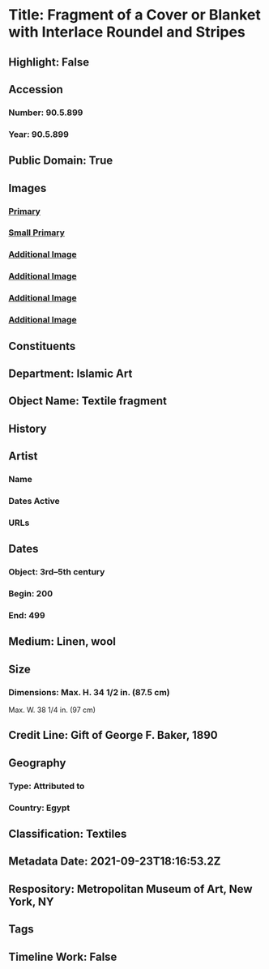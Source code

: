 # Title: Fragment of a Cover or Blanket with Interlace Roundel and Stripes
## Highlight: False
## Accession
### Number: 90.5.899
### Year: 90.5.899
## Public Domain: True
## Images
### [Primary](https://images.metmuseum.org/CRDImages/is/original/DP705035.jpg)
### [Small Primary](https://images.metmuseum.org/CRDImages/is/web-large/DP705035.jpg)
### [Additional Image](https://images.metmuseum.org/CRDImages/is/original/74727.jpg)
### [Additional Image](https://images.metmuseum.org/CRDImages/is/original/DP705036.jpg)
### [Additional Image](https://images.metmuseum.org/CRDImages/is/original/DP705037.jpg)
### [Additional Image](https://images.metmuseum.org/CRDImages/is/original/temp905899.jpg)
## Constituents
## Department: Islamic Art
## Object Name: Textile fragment
## History
## Artist
### Name
### Dates Active
### URLs
## Dates
### Object: 3rd–5th century
### Begin: 200
### End: 499
## Medium: Linen, wool
## Size
### Dimensions: Max. H. 34 1/2 in. (87.5 cm)
Max. W. 38 1/4 in. (97 cm)
## Credit Line: Gift of George F. Baker, 1890
## Geography
### Type: Attributed to
### Country: Egypt
## Classification: Textiles
## Metadata Date: 2021-09-23T18:16:53.2Z
## Respository: Metropolitan Museum of Art, New York, NY
## Tags
## Timeline Work: False